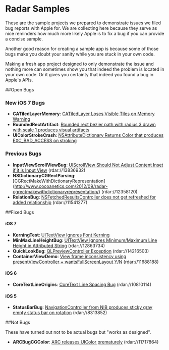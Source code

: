 Radar Samples
=============

These are the sample projects we prepared to demonstrate issues we filed bug reports with Apple for. We are collecting here because they serve as nice reminders how much more likely Apple is to fix a bug if you can provide a concise sample.

Another good reason for creating a sample app is because some of those bugs make you doubt your sanity while you are stuck in your own code. 

Making a fresh app project designed to only demonstrate the issue and nothing more can sometimes show you that indeed the problem is located in your own code. Or it gives you certainty that indeed you found a bug in Apple's APIs.

##Open Bugs

### New iOS 7 Bugs
- **CATiledLayerMemory**: [CATiledLayer Loses Visible Tiles on Memory Warning](http://www.cocoanetics.com/2013/09/welcome-to-ios-7-issues/)
- **RoundedRectArtifact**: [Rounded rect bezier path with radius 3 drawn with scale 1 produces visual artifacts](http://www.cocoanetics.com/2013/09/welcome-to-ios-7-issues/)
- **UIColorStrokeCrash**: [NSAttributeDictionary Returns Color that produces EXC_BAD_ACCESS on stroking](http://www.cocoanetics.com/2013/09/welcome-to-ios-7-issues/)

### Previous Bugs
- **InputViewScrollViewBug**: [UIScrollView Should Not Adjust Content Inset if it is Input View](http://www.cocoanetics.com/2013/05/radar-uiscrollview-should-not-adjust-content-inset-if-it-is-input-view/) (rdar://13836932)
- **NSDictionaryCGRectParsing**: [CGRectMakeWithDictionaryRepresentation] (http://www.cocoanetics.com/2012/09/radar-cgrectmakewithdictionaryrepresentation/) (rdar://12358120)
- **RelationBug**: [NSFetchedResultsController does not get refreshed for added relationship](http://www.cocoanetics.com/2012/05/radar-nsfetchedresultscontroller-does-not-get-refreshed-for-added-relationship/) (rdar://11541277)

##Fixed Bugs

#### iOS 7
- **KerningTest**: [UITextView Ignores Font Kerning](http://www.cocoanetics.com/2012/12/radar-uitextview-ignores-font-kerning/)
- **MinMaxLineHeightBug**: [UITextView Ignores Minimum/Maximum Line Height in Attributed String](http://www.cocoanetics.com/2012/12/radar-uitextview-ignores-minimummaximum-line-height-in-attributed-string/) (rdar://12863734)
- **QuickLookBug**: [QLPreviewController Exception](http://www.cocoanetics.com/2013/06/radar-qlpreviewcontroller-exception/) (rdar://14216503)
- **ContainerViewDemo**: [View frame inconsistency using presentViewController + wantsFullScreenLayout Y/N](http://www.cocoanetics.com/2012/06/radar-view-frame-inconsistency-using-presentviewcontroller-wantsfullscreenlayout-yn/) (rdar://11688188)

#### iOS 6
- **CoreTextLineOrigins**: [CoreText Line Spacing Bug](http://www.cocoanetics.com/2012/02/radar-coretext-line-spacing-bug/) (rdar://10810114)

#### iOS 5
- **StatusBarBug**: [NavigationController from NIB produces sticky gray empty status bar on rotation](http://www.cocoanetics.com/2010/08/navigationcontroller-from-nib-produces-sticky-gray-empty-status-bar-on-rotation/) (rdar://8313852)


##Not Bugs

These have turned out not to be actual bugs but "works as designed".

- **ARCBugCGColor**: [ARC releases UIColor prematurely](http://www.cocoanetics.com/2012/06/radar-arc-releases-uicolor-prematurely/) (rdar://11717864)


